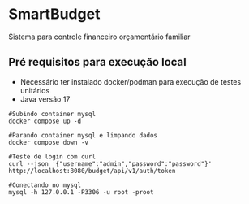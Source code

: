 # SmartBudget
Sistema para controle financeiro orçamentário familiar

## Pré requisitos para execução local
- Necessário ter instalado docker/podman para execução de testes unitários
- Java versão 17

```Shell Script
#Subindo container mysql
docker compose up -d

#Parando container mysql e limpando dados
docker compose down -v

#Teste de login com curl
curl --json '{"username":"admin","password":"password"}' http://localhost:8080/budget/api/v1/auth/token

#Conectando no mysql
mysql -h 127.0.0.1 -P3306 -u root -proot
```
